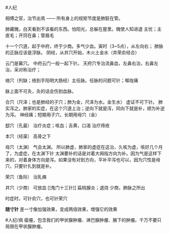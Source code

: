 #人纪 



相傅之官，治节出焉 —— 所有身上的规矩节度是肺脏在管。



肺藏魄，白天看到不该看的东西。怕阳光，总躲在屋里。魄使人知进退
主忧；主皮毛；开窍在鼻；管眉毛


十一个穴道，起于中府，终于少商。多气少血。寅时（3~5点），从左向右；
肺脉的正脉应该是浮脉。
阴经，从井穴开始，木火土金水（井荣俞经合）

云门是募穴。
中府云门一般一起下针。
天府穴专治流鼻血，左鼻右治，右鼻左治，采对称治疗；

络穴（列缺；络到手阳明大肠经）主任脉。任脉的问题可针；喉咙痛


脉上面不可灸，灸的话会伤到血脉。

合穴（尺泽；也是肺经的子穴；肺为金，尺泽为水。金生水）
	虚证不可下针。
	肺实泻之。肺家的实症，在这个穴道上治；逆向下就是泻，同向下就是补，顺为补逆为泻。
	神经痛；短期用子穴，长期用母穴（金）

郄穴（孔最）
	治疗炎症；咳血；舌黄，口渴
	治疗痔疮

本穴（经渠）
	高骨之下

母穴（太渊）
	气会太渊。
	所以肺虚，肺家的虚症在这治，久咳为虚，咳好几个月了，为虚症，在太渊下针
	太渊要补的话是对着大拇指方向为补。因为气是这样下来的，对着身体方向是泻。如果没有对到方向，平补平泻也可以，因为穴性是母穴，只要针扎到就是补。

荣穴（鱼际）
	治乳痈

井穴（少商）
	可放血
	[[鬼门十三针]]
	扁桃腺炎；退烧
	少商，肺脉之所出

时症时，可针俞穴，也可针荣穴

**随寸针**
差一寸像加强效果，变成两倍效果，增强它的效果
















#人纪/病 
瘿瘤，包含我们的甲状腺肿瘤、淋巴腺肿瘤、腋下的肿瘤。千万不要只局限在甲状腺肿瘤。









